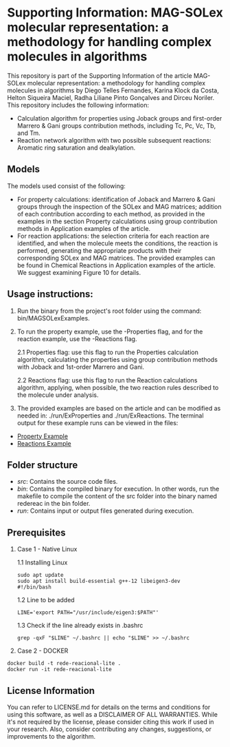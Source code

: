 # Supporting Information: MAG-SOLex molecular representation: a methodology for handling complex molecules in algorithms
This repository is part of the Supporting Information of the article MAG-SOLex molecular representation: a methodology for handling complex molecules in algorithms by Diego Telles Fernandes, Karina Klock da Costa, Helton Siqueira Maciel, Radha Liliane Pinto Gonçalves and Dirceu Noriler.
This repository includes the following information:
- Calculation algorithm for properties using Joback groups and first-order Marrero & Gani groups contribution methods, including Tc, Pc, Vc, Tb, and Tm.
- Reaction network algorithm with two possible subsequent reactions: Aromatic ring saturation and dealkylation.

## Models
The models used consist of the following:
- For property calculations: identification of Joback and Marrero & Gani groups through the inspection of the SOLex and MAG matrices; addition of each contribution according to each method, as provided in the examples in the section Property calculations using group contribution methods in Application examples of the article.
- For reaction applications: the selection criteria for each reaction are identified, and when the molecule meets the conditions, the reaction is performed, generating the appropriate products with their corresponding SOLex and MAG matrices. The provided examples can be found in Chemical Reactions in Application examples of the article. We suggest examining Figure 10 for details.

## Usage instructions:
1.	Run the binary from the project's root folder using the command: bin/MAGSOLexExamples.
2.	To run the property example, use the -Properties flag, and for the reaction example, use the -Reactions flag.

  	2.1 Properties flag: use this flag to run the Properties calculation algorithm, calculating the properties using group contribution methods with Joback and 1st-order Marrero and Gani.

  	2.2 Reactions flag: use this flag to run the Reaction calculations algorithm, applying, when possible, the two reaction rules described to the molecule under analysis.
  	
3. The provided examples are based on the article and can be modified as needed in: ./run/ExProperties and ./run/ExReactions. The terminal output for these example runs can be viewed in the files:
- [Property Example](https://github.com/pqgeunicamp/MAGSOLexArticle/blob/main/log_terminal_PropertyExample.log)
- [Reactions Example](https://github.com/pqgeunicamp/MAGSOLexArticle/blob/main/log_terminal_ReactionsExample.log)

## Folder structure
- *src*: Contains the source code files.
- *bin*: Contains the compiled binary for execution. In other words, run the makefile to compile the content of the src folder into the binary named redereac in the bin folder.
- *run*: Contains input or output files generated during execution.

## Prerequisites
1. Case 1 - Native Linux

    1.1 Installing Linux
    ```
    sudo apt update
    sudo apt install build-essential g++-12 libeigen3-dev
    #!/bin/bash
    ```
    
    1.2 Line to be added
    ```
    LINE='export PATH="/usr/include/eigen3:$PATH"'
    ```
    
    1.3 Check if the line already exists in .bashrc
    ```
    grep -qxF "$LINE" ~/.bashrc || echo "$LINE" >> ~/.bashrc
    ```

3. Case 2 - DOCKER
```
docker build -t rede-reacional-lite .
docker run -it rede-reacional-lite
```

## License Information
You can refer to LICENSE.md for details on the terms and conditions for using this software, as well as a DISCLAIMER OF ALL WARRANTIES.
While it's not required by the license, please consider citing this work if used in your research. Also, consider contributing any changes, suggestions, or improvements to the algorithm.



